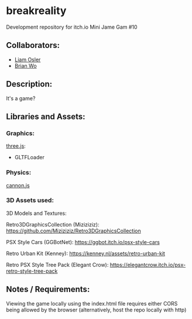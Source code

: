 # breakreality

Development repository for itch.io Mini Jame Gam #10

## Collaborators:
- [Liam Osler](http://github.com/liamosler)
- [Brian Wo](http://github.com/brainwo)

## Description:

It's a game?

## Libraries and Assets:

### Graphics:

[three.js](http://threejs.org):
- GLTFLoader

### Physics:
[cannon.js](https://schteppe.github.io/cannon.js/)


### 3D Assets used:

3D Models and Textures:

Retro3DGraphicsCollection (Miziziziz):
https://github.com/Miziziziz/Retro3DGraphicsCollection

PSX Style Cars (GGBotNet):
https://ggbot.itch.io/psx-style-cars

Retro Urban Kit (Kenney):
https://kenney.nl/assets/retro-urban-kit

Retro PSX Style Tree Pack (Elegant Crow):
https://elegantcrow.itch.io/psx-retro-style-tree-pack

## Notes / Requirements:
Viewing the game locally using the index.html file requires either CORS being allowed by the browser (alternatively, host the repo locally with http)